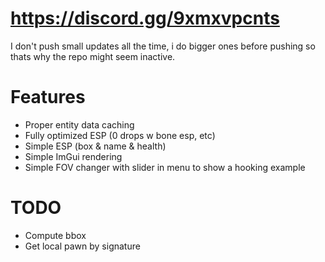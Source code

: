 # https://discord.gg/9xmxvpcnts

I don't push small updates all the time, i do bigger ones before pushing so thats why the repo might seem inactive.

# Features
- Proper entity data caching               
- Fully optimized ESP (0 drops w bone esp, etc)                                       
- Simple ESP (box & name & health)           
- Simple ImGui rendering          
- Simple FOV changer with slider in menu to show a hooking example

# TODO     
- Compute bbox
- Get local pawn by signature


